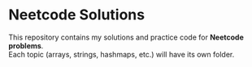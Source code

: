 # Neetcode Solutions

This repository contains my solutions and practice code for **Neetcode problems**.  
Each topic (arrays, strings, hashmaps, etc.) will have its own folder.  